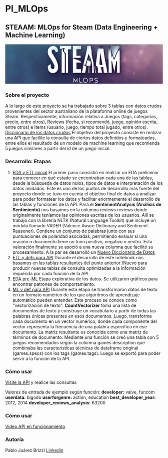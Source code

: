 # PI_MLOps

## STEAAM: MLOps for Steam (Data Engineering + Machine Learning)

![](https://github.com/paulusbrizzi/PI_MLOps/blob/main/banner.png?raw=true)

### Sobre el proyecto
A lo largo de este proyecto se ha trabajado sobre 3 tablas con datos crudos provenientes del sector australiano de la plataforma online de juegos Steam. Respectivamente, información relativa a Juegos (tags, categorías, precio, entre otros), Reviews (fecha, si recomendó, juego, opinión escrita, entre otros) e Items (usuario, juego, tiempo total jugado, entre otros).
[Diccionario de los datos crudos](https://shorturl.at/qst47)
El objetivo del proyecto consiste en realizar una API que facilite la consulta de ciertos datos definidos y formateados, entre ellos el resultado de un modelo de machine learning que recomienda 5 juegos similares a partir del id de un juego inicial.

### Desarrollo: Etapas
1. [EDA y ETL inicial](https://github.com/paulusbrizzi/PI_MLOps/blob/main/1_EDA%20y%20ETL%20inicial.ipynb)
El primer paso consistió en realizar un EDA preliminar para conocer en qué estado se encontraban cada una de las tablas, desde la búsqueda de datos nulos, tipos de datos e interpretación de los datos anidados. Este es uno de los puntos de desarrollo más fuerte del proyecto donde se tuvo en cuenta el objetivo final de datos a analizar para poder formatear los datos y facilitar enormemente el desarrollo de las tablas y funciones de la API.
Para el **SentimentAnalysis (Análisis de Sentimiento)** nos basamos en la columna reviews.reviews donde originalmente teníamos las opiniones escritas de los usuarios. Allí se trabajó con la librería NLTK (Natural Language Toolkit) que incluye un módulo llamado VADER (Valence Aware Dictionary and Sentiment Reasoner). Contiene un conjunto de palabras junto con sus puntuaciones de polaridad asociadas, permitiendo evaluar si una oración o documento tiene un tono positivo, negativo o neutro. Esta valoración finalmente se asoció a una nueva columna que facilitó su procesamiento.
A la par se desarrolló un [Nuevo Diccionario de Datos](https://docs.google.com/spreadsheets/d/1RmHLFxPNlqbSLH7GbCKKrIhiAyq_yW6PUq-9Y9YbphQ/edit?usp=sharing)
2. [ETL y defs para API](https://github.com/paulusbrizzi/PI_MLOps/blob/main/2_ETL%20y%20defs%20para%20API.ipynb)
Durante el desarrollo de este notebook nos basamos en las tablas resultantes del punto anterior [/Nuevo](https://github.com/paulusbrizzi/PI_MLOps/tree/main/nuevo) para producir nuevas tablas de consulta optimizadas a la información requerida por cada función de la API.
3. [EDA pre-ML](https://github.com/paulusbrizzi/PI_MLOps/blob/main/3_EDA%20pre-ML.ipynb)
Etapa explorativa de los datos. Se utilizaron gráficos para encontrar patrones de comportamiento.
4. [ML y def para API](https://github.com/paulusbrizzi/PI_MLOps/blob/main/4_ML%20y%20def%20para%20API.ipynb)
Durante esta etapa se transformaron datos de texto en un formato numérico de los que algoritmos de aprendizaje automático pueden entender. Este proceso se conoce como "vectorización de texto".
**CountVectorizer** toma una lista de documentos de texto y construye un vocabulario a partir de todas las palabras únicas presentes en esos documentos. Luego, transforma cada documento en un vector numérico, donde cada componente del vector representa la frecuencia de una palabra específica en ese documento. La matriz resultante es conocida como una matriz de términos de documento.
Mediante una función se creó una tabla con 5 juegos recomendados según la columna games.description que combinaba las características técnicas de dataframe original (games.specs) con los tags (games.tags). Luego se exportó para poder servir a la función de la API.

### Cómo usar
[Visite la API](https://pi-mlops-reb1.onrender.com/docs) y realice las consultas

Valores de entrada de ejemplo según función:
**developer:** valve, funcom
**userdata:** bigodo
**userforgenre:** action, education
**best_developer_year:** 2012, 2014
**developer_reviews_analysis:** 63200

### Cómo usar
[Video API en funcionamiento](https://youtu.be/I69cK6loEhg)

### Autoría
Pablo Juárez Brizzi
[Linkedin](https://www.linkedin.com/in/pablojbrizzi/)


